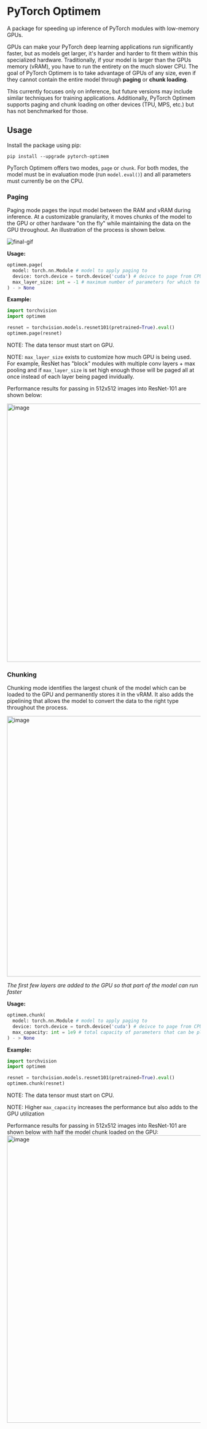 # PyTorch Optimem

A package for speeding up inference of PyTorch modules with low-memory GPUs.

GPUs can make your PyTorch deep learning applications run significantly faster, but as models get larger, it's harder and harder to fit them within this specialized hardware. Traditionally, if your model is larger than the GPUs memory (vRAM), you have to run the entirety on the much slower CPU. The goal of PyTorch Optimem is to take advantage of GPUs of any size, even if they cannot contain the entire model through **paging** or **chunk loading**. 

This currently focuses only on inference, but future versions may include similar techniques for training applications. Additionally, PyTorch Optimem supports paging and chunk loading on other devices (TPU, MPS, etc.) but has not benchmarked for those.

## Usage

Install the package using pip:

```
pip install --upgrade pytorch-optimem
```


PyTorch Optimem offers two modes, `page` or `chunk`. For both modes, the model must be in evaluation mode (run `model.eval()`) and all parameters must currently be on the CPU.

### Paging

Paging mode pages the input model between the RAM and vRAM during inference. At a customizable granularity, it moves chunks of the model to the GPU or other hardware "on the fly" while maintaining the data on the GPU throughout. An illustration of the process is shown below.

![final-gif](https://user-images.githubusercontent.com/8518898/235817427-fa7bd2ad-1733-4b91-a07e-f57700567be2.gif)

**Usage:**
```python
optimem.page(
  model: torch.nn.Module # model to apply paging to
  device: torch.device = torch.device('cuda') # deivce to page from CPU to
  max_layer_size: int = -1 # maximum number of parameters for which to stop recursing when determining granularity of paging
) - > None
```
**Example:**

```python
import torchvision
import optimem

resnet = torchvision.models.resnet101(pretrained=True).eval()
optimem.page(resnet)
```

NOTE: The data tensor must start on GPU.

NOTE: `max_layer_size` exists to customize how much GPU is being used. For example, ResNet has "block" modules with multiple conv layers + max pooling and if `max_layer_size` is set high enough those will be paged all at once instead of each layer being paged invidually.

Performance results for passing in 512x512 images into ResNet-101 are shown below:

<img width="672" alt="image" src="https://user-images.githubusercontent.com/8518898/235816037-832b0ae0-05a2-4c9b-a0c1-b2b42d1629e8.png">


### Chunking

Chunking mode identifies the largest chunk of the model which can be loaded to the GPU and permanently stores it in the vRAM. It also adds the pipelining that allows the model to convert the data to the right type throughout the process.

<img width="678" alt="image" src="https://user-images.githubusercontent.com/8518898/235816355-c28596e7-79f3-4ed3-95c8-3de66ae93e24.png">

*The first few layers are added to the GPU so that part of the model can run faster*

**Usage:**
```python
optimem.chunk(
  model: torch.nn.Module # model to apply paging to
  device: torch.device = torch.device('cuda') # deivce to page from CPU to
  max_capacity: int = 1e9 # total capacity of parameters that can be placed onto the GPU
) - > None
```
**Example:**

```python
import torchvision
import optimem

resnet = torchvision.models.resnet101(pretrained=True).eval()
optimem.chunk(resnet)
```

NOTE: The data tensor must start on CPU.

NOTE: Higher `max_capacity` increases the performance but also adds to the GPU utilization 

Performance results for passing in 512x512 images into ResNet-101 are shown below with half the model chunk loaded on the GPU:
<img width="748" alt="image" src="https://user-images.githubusercontent.com/8518898/235816226-efd4d076-b6b8-47ef-ad9a-f71801b53833.png">



